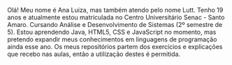 Olá! Meu nome é Ana Luiza, mas também atendo pelo nome Lutt.
Tenho 19 anos e atualmente estou matriculada no Centro Universitário Senac - Santo Amaro.
Cursando Análise e Desenvolvimento de Sistemas (2º semestre de 5).
Estou aprendendo Java, HTML5, CSS e JavaScript no momento, mas pretendo expandir meus conhecimentos em linguagens de programação ainda esse ano.
Os meus repositórios partem dos exercícios e explicações que recebo nas aulas, então a utilização destes é permitida.
